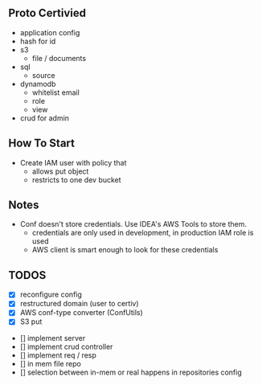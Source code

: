 ## Proto Certivied

- application config
- hash for id
- s3
    - file / documents
- sql
    - source
- dynamodb
    - whitelist email 
    - role
    - view
- crud for admin


## How To Start

- Create IAM user with policy that 
    - allows put object
    - restricts to one dev bucket  


## Notes

- Conf doesn't store credentials. Use IDEA's AWS Tools to store them. 
    - credentials are only used in development, in production IAM role is used
    - AWS client is smart enough to look for these credentials

## TODOS

- [x] reconfigure config
- [x] restructured domain (user to certiv)
- [x] AWS conf-type converter (ConfUtils)
- [x] S3 put
- [] implement server
- [] implement crud controller
- [] implement req / resp
- [] in mem file repo 
- [] selection between in-mem or real happens in repositories config
 